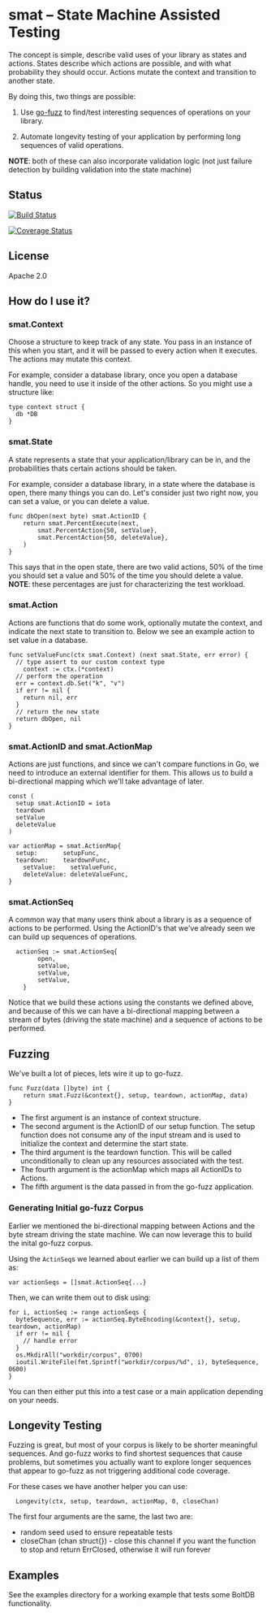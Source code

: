 # smat – State Machine Assisted Testing

The concept is simple, describe valid uses of your library as states and actions.  States describe which actions are possible, and with what probability they should occur.  Actions mutate the context and transition to another state.

By doing this, two things are possible:

1.  Use [go-fuzz](https://github.com/dvyukov/go-fuzz) to find/test interesting sequences of operations on your library.

2.  Automate longevity testing of your application by performing long sequences of valid operations.

**NOTE**: both of these can also incorporate validation logic (not just failure detection by building validation into the state machine)

## Status

[![Build Status](https://travis-ci.org/mschoch/smat.svg?branch=master)](https://travis-ci.org/mschoch/smat)

[![Coverage Status](https://coveralls.io/repos/github/mschoch/smat/badge.svg?branch=master)](https://coveralls.io/github/mschoch/smat?branch=master)

## License

Apache 2.0

## How do I use it?

### smat.Context

Choose a structure to keep track of any state.  You pass in an instance of this when you start, and it will be passed to every action when it executes.  The actions may mutate this context.

For example, consider a database library, once you open a database handle, you need to use it inside of the other actions.  So you might use a structure like:

```
type context struct {
  db *DB
}
```

### smat.State

A state represents a state that your application/library can be in, and the probabilities thats certain actions should be taken.

For example, consider a database library, in a state where the database is open, there many things you can do.  Let's consider just two right now, you can set a value, or you can delete a value.

```
func dbOpen(next byte) smat.ActionID {
	return smat.PercentExecute(next,
		smat.PercentAction{50, setValue},
		smat.PercentAction{50, deleteValue},
	)
}
```

This says that in the open state, there are two valid actions, 50% of the time you should set a value and 50% of the time you should delete a value.  **NOTE**: these percentages are just for characterizing the test workload.

### smat.Action

Actions are functions that do some work, optionally mutate the context, and indicate the next state to transition to.  Below we see an example action to set value in a database.

```
func setValueFunc(ctx smat.Context) (next smat.State, err error) {
  // type assert to our custom context type
	context := ctx.(*context)
  // perform the operation
  err = context.db.Set("k", "v")
  if err != nil {
    return nil, err
  }
  // return the new state
  return dbOpen, nil
}
```

### smat.ActionID and smat.ActionMap

Actions are just functions, and since we can't compare functions in Go, we need to introduce an external identifier for them.  This allows us to build a bi-directional mapping which we'll take advantage of later.

```
const (
  setup smat.ActionID = iota
  teardown
  setValue
  deleteValue
)

var actionMap = smat.ActionMap{
  setup:       setupFunc,
  teardown:    teardownFunc,
	setValue:    setValueFunc,
	deleteValue: deleteValueFunc,
}
```

### smat.ActionSeq

A common way that many users think about a library is as a sequence of actions to be performed.  Using the ActionID's that we've already seen we can build up sequences of operations.

```
  actionSeq := smat.ActionSeq{
		open,
		setValue,
		setValue,
		setValue,
	}
```

Notice that we build these actions using the constants we defined above, and because of this we can have a bi-directional mapping between a stream of bytes (driving the state machine) and a sequence of actions to be performed.

## Fuzzing

We've built a lot of pieces, lets wire it up to go-fuzz.

```
func Fuzz(data []byte) int {
	return smat.Fuzz(&context{}, setup, teardown, actionMap, data)
}
```

* The first argument is an instance of context structure.
* The second argument is the ActionID of our setup function.  The setup function does not consume any of the input stream and is used to initialize the context and determine the start state.
* The third argument is the teardown function.  This will be called unconditionally to clean up any resources associated with the test.
* The fourth argument is the actionMap which maps all ActionIDs to Actions.
* The fifth argument is the data passed in from the go-fuzz application.

### Generating Initial go-fuzz Corpus

Earlier we mentioned the bi-directional mapping between Actions and the byte stream driving the state machine.  We can now leverage this to build the inital go-fuzz corpus.

Using the `ActinSeq`s we learned about earlier we can build up a list of them as:

    var actionSeqs = []smat.ActionSeq{...}

Then, we can write them out to disk using:

```
for i, actionSeq := range actionSeqs {
  byteSequence, err := actionSeq.ByteEncoding(&context{}, setup, teardown, actionMap)
  if err != nil {
    // handle error
  }
  os.MkdirAll("workdir/corpus", 0700)
  ioutil.WriteFile(fmt.Sprintf("workdir/corpus/%d", i), byteSequence, 0600)
}
```

You can then either put this into a test case or a main application depending on your needs.

## Longevity Testing

Fuzzing is great, but most of your corpus is likely to be shorter meaningful sequences.  And go-fuzz works to find shortest sequences that cause problems, but sometimes you actually want to explore longer sequences that appear to go-fuzz as not triggering additional code coverage.

For these cases we have another helper you can use:

```
  Longevity(ctx, setup, teardown, actionMap, 0, closeChan)
```

The first four arguments are the same, the last two are:
* random seed used to ensure repeatable tests
* closeChan (chan struct{}) - close this channel if you want the function to stop and return ErrClosed, otherwise it will run forever

## Examples

See the examples directory for a working example that tests some BoltDB functionality.
